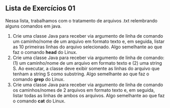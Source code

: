 ## Lista de Exercícios 01
Nessa lista, trabalhamos com o tratamento de arquivos .txt relembrando alguns comandos em java.
1. Crie uma classe Java para receber via argumento de linha de comando um caminho/nome de um arquivo em formato texto e, em seguida, listar as 10 primeiras linhas do arquivo selecionado. Algo semelhante ao que faz o comando **head** do Linux.
2. Crie uma classe Java para receber via argumento de linha de comando: (1) um caminho/nome de um arquivo em formato texto e (2) uma string S. Ao executar, a classe deve exibir somente as linhas do arquivo que tenham a string S como substring. Algo semelhante ao que faz o comando **grep** do Linux.
3. Crie uma classe Java para receber via argumento de linha de comando os caminhos/nomes de 2 arquivos em formato texto e, em seguida, listar todas as linhas de ambos os arquivos. Algo semelhante ao que faz o comando **cat** do Linux.
